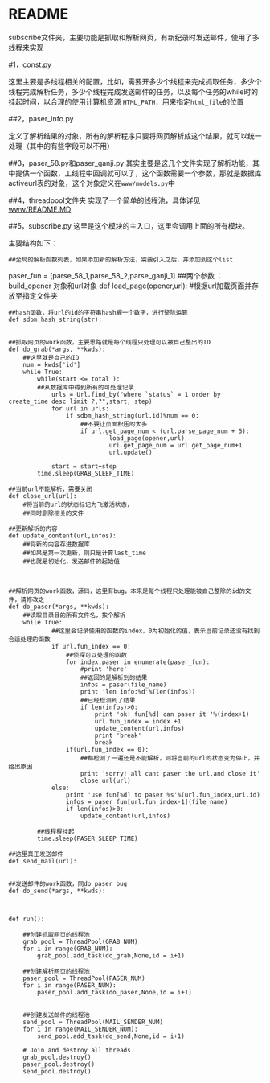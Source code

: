 README
==

subscribe文件夹，主要功能是抓取和解析网页，有新纪录时发送邮件，使用了多线程来实现

#1，const.py

这里主要是多线程相关的配置，比如，需要开多少个线程来完成抓取任务，多少个线程完成解析任务，多少个线程完成发送邮件的任务，以及每个任务的while时的挂起时间，以合理的使用计算机资源
`HTML_PATH`，用来指定`html_file`的位置

##2，paser_info.py

定义了解析结果的对象，所有的解析程序只要将网页解析成这个结果，就可以统一处理（其中的有些字段可以不用）

##3，paser\_58.py和paser\_ganji.py
其实主要是这几个文件实现了解析功能，其中提供一个函数，工线程中回调就可以了，这个函数需要一个参数，那就是数据库activeurl表的对象，这个对象定义在`www/models.py`中

##4，threadpool文件夹
实现了一个简单的线程池，具体详见[www/README.MD](../www/README.md)

##5，subscribe.py
这里是这个模块的主入口，这里会调用上面的所有模块。

主要结构如下：
	
	##全局的解析函数列表，如果添加新的解析方法，需要引入之后，并添加到这个list
paser_fun = [parse_58_1,parse_58_2,parse_ganji_1]
	##两个参数 ：build_opener 对象和url对象
	def load_page(opener,url):
		#根据url加载页面并存放至指定文件夹
	
	
	##hash函数，将url的id的字符串hash䌂一个数字，进行整除运算
	def sdbm_hash_string(str):
	
	
	##抓取网页的work函数，主要思路就是每个线程只处理可以被自己整出的ID
	def do_grab(*args, **kwds):
		##这里就是自己的ID
	    num = kwds['id']
	    while True:
	        while(start <= total ):  
			##从数据库中得到所有的可处理记录         
	            urls = Url.find_by("where `status` = 1 order by create_time desc limit ?,?",start, step)
	            for url in urls:
	                if sdbm_hash_string(url.id)%num == 0:
	                    ##不要让页面积压的太多
	                    if url.get_page_num < (url.parse_page_num + 5):
	                         	load_page(opener,url)
	                            url.get_page_num = url.get_page_num+1	                            
	                            url.update()
	                        
	            start = start+step
	        time.sleep(GRAB_SLEEP_TIME)
	
	##当前url不能解析，需要关闭
	def close_url(url):
		#将当前的url的状态标记为飞激活状态，
		##同时删除相关的文件

	##更新解析的内容
	def update_content(url,infos):
	    ##将新的内容存进数据库
		##如果是第一次更新，则只是计算last_time
		##也就是初始化，发送邮件的起始值
	    
	
	
	##解析网页的work函数，源码，这里有bug，本来是每个线程只处理能被自己整除的id的文件，请修改之
	def do_paser(*args, **kwds):
		##读取目录县的所有文件名，挨个解析
	    while True:
				##这里会记录使用的函数的index，0为初始化的值，表示当前记录还没有找到合适处理的函数
	            if url.fun_index == 0:
	                ##侦探可以处理的函数
	                for index,paser in enumerate(paser_fun):
	                    #print 'here'
	                    ##返回的是解析到的结果
	                    infos = paser(file_name)
	                    print 'len info:%d'%(len(infos))
	                    ##已经检测到了结果
	                    if len(infos)>0:
	                        print 'ok! fun[%d] can paser it '%(index+1)
	                        url.fun_index = index +1
	                        update_content(url,infos)
	                        print 'break'
	                        break
	                if(url.fun_index == 0):                    
	                    ##都检测了一遍还是不能解析，则将当前的url的状态变为停止，并给出原因
	                    print 'sorry! all cant paser the url,and close it'
	                    close_url(url)
	            else:
	                print 'use fun[%d] to paser %s'%(url.fun_index,url.id)
	                infos = paser_fun[url.fun_index-1](file_name)
	                if len(infos)>0:
	                    update_content(url,infos)
	
	        ##线程程挂起
	        time.sleep(PASER_SLEEP_TIME)
	
	##这里真正发送邮件
	def send_mail(url):
	    
	
	##发送邮件的work函数，同do_paser bug
	def do_send(*args, **kwds):

	          
	
	def run():
	    
	    ##创建抓取网页的线程池
	    grab_pool = ThreadPool(GRAB_NUM)
	    for i in range(GRAB_NUM):
	        grab_pool.add_task(do_grab,None,id = i+1)
	        
	    ##创建解析网页的线程池
	    paser_pool = ThreadPool(PASER_NUM)
	    for i in range(PASER_NUM):
	        paser_pool.add_task(do_paser,None,id = i+1)
	
	        
	    ##创建发送邮件的线程池
	    send_pool = ThreadPool(MAIL_SENDER_NUM)
	    for i in range(MAIL_SENDER_NUM):
	        send_pool.add_task(do_send,None,id = i+1)
	
	    # Join and destroy all threads
	    grab_pool.destroy()
	    paser_pool.destroy()
	    send_pool.destroy()
	

